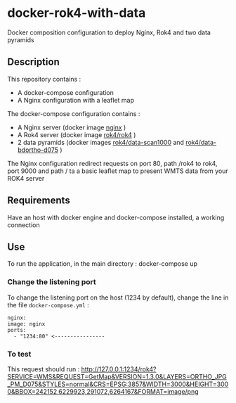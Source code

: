 # docker-rok4-with-data

Docker composition configuration to deploy Nginx, Rok4 and two data pyramids

## Description

This repository contains :
* A docker-compose configuration
* A Nginx configuration with a leaflet map

The docker-compose configuration contains :
* A Nginx server (docker image [nginx](https://hub.docker.com/_/nginx/) )
* A Rok4 server (docker image [rok4/rok4](https://hub.docker.com/r/rok4/rok4/) )
* 2 data pyramids (docker images [rok4/data-scan1000](https://hub.docker.com/r/rok4/data-scan1000/) and [rok4/data-bdortho-d075](https://hub.docker.com/r/rok4/data-bdortho-d075/) )

The Nginx configuration redirect requests on port 80, path /rok4 to rok4, port 9000 and path / ta a basic leaflet map to present WMTS data from your ROK4 server

## Requirements

Have an host with docker engine and docker-compose installed, a working connection

## Use

To run the application, in the main directory :
docker-compose up

### Change the listening port

To change the listening port on the host (1234 by default), change the line in the file `docker-compose.yml` :

    nginx:
    image: nginx
    ports:
      - "1234:80" <----------------
      
### To test

This request should run : http://127.0.0.1:1234/rok4?SERVICE=WMS&REQUEST=GetMap&VERSION=1.3.0&LAYERS=ORTHO_JPG_PM_D075&STYLES=normal&CRS=EPSG:3857&WIDTH=3000&HEIGHT=3000&BBOX=242152,6229923,291072,6264167&FORMAT=image/png

